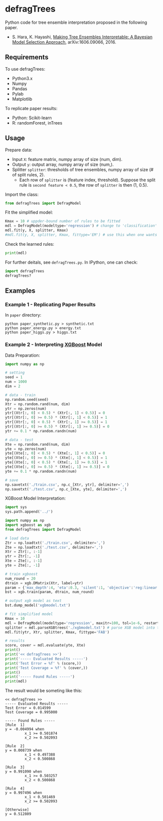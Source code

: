 # defragTrees
Python code for tree ensemble interpretation proposed in the following paper.

* S. Hara, K. Hayashi, [Making Tree Ensembles Interpretable: A Bayesian Model Selection Approach](http://arxiv.org/abs/1606.09066), arXiv:1606.09066, 2016.

## Requirements
To use defragTrees:

* Python3.x
* Numpy
* Pandas
* Pylab
* Matplotlib

To replicate paper results:

* Python: Scikit-learn
* R: randomForest, inTrees

## Usage

Prepare data:

* Input ``X``: feature matrix, numpy array of size (num, dim).
* Output ``y``: output array, numpy array of size (num,).
* Splitter ``splitter``: thresholds of tree ensembles, numpy array of size (# of split rules, 2).
  * Each row of ``splitter`` is (feature index, threshold). Suppose the split rule is ``second feature < 0.5``, the row of ``splitter`` is then (1, 0.5).

Import the class:

```python
from defragTrees import DefragModel
```

Fit the simplified model:


```python
Kmax = 10 # uppder-bound number of rules to be fitted
mdl = DefragModel(modeltype='regression') # change to 'classification' if necessary.
mdl.fit(y, X, splitter, Kmax)
#mdl.fit(y, X, splitter, Kmax, fittype='EM') # use this when one wants exactly Kmax rules to be fitted
```

Check the learned rules:

```python
print(mdl)
```

For further deitals, see ``defragTrees.py``.
In IPython, one can check:

```python
import defragTrees
defragTrees?
```

## Examples

### Example 1 - Replicating Paper Results

In ``paper`` directory:

```
python paper_synthetic.py > synthetic.txt
python paper_energy.py > energy.txt
python paper_higgs.py > higgs.txt
```

### Example 2 - Interpreting [XGBoost](http://xgboost.readthedocs.io/en/latest/python/python_intro.html) Model

Data Preparation:

```python:exmaple_data.py
import numpy as np

# setting
seed = 1
num = 1000
dim = 2

# data - train
np.random.seed(seed)
Xtr = np.random.rand(num, dim)
ytr = np.zeros(num)
ytr[(Xtr[:, 0] < 0.5) * (Xtr[:, 1] < 0.5)] = 0
ytr[(Xtr[:, 0] >= 0.5) * (Xtr[:, 1] < 0.5)] = 1
ytr[(Xtr[:, 0] < 0.5) * (Xtr[:, 1] >= 0.5)] = 1
ytr[(Xtr[:, 0] >= 0.5) * (Xtr[:, 1] >= 0.5)] = 0
ytr += 0.1 * np.random.randn(num)

# data - test
Xte = np.random.rand(num, dim)
yte = np.zeros(num)
yte[(Xte[:, 0] < 0.5) * (Xte[:, 1] < 0.5)] = 0
yte[(Xte[:, 0] >= 0.5) * (Xte[:, 1] < 0.5)] = 1
yte[(Xte[:, 0] < 0.5) * (Xte[:, 1] >= 0.5)] = 1
yte[(Xte[:, 0] >= 0.5) * (Xte[:, 1] >= 0.5)] = 0
yte += 0.1 * np.random.randn(num)

# save
np.savetxt('./train.csv', np.c_[Xtr, ytr], delimiter=',')
np.savetxt('./test.csv', np.c_[Xte, yte], delimiter=',')
```
XGBoost Model Interpretation:

```python:exmaple_xgb.py
import sys
sys.path.append('../')

import numpy as np
import xgboost as xgb
from defragTrees import DefragModel

# load data
Ztr = np.loadtxt('./train.csv', delimiter=',')
Zte = np.loadtxt('./test.csv', delimiter=',')
Xtr = Ztr[:, :-1]
ytr = Ztr[:, -1]
Xte = Zte[:, :-1]
yte = Zte[:, -1]

# train xgboost
num_round = 20
dtrain = xgb.DMatrix(Xtr, label=ytr)
param = {'max_depth':4, 'eta':0.3, 'silent':1, 'objective':'reg:linear'}
bst = xgb.train(param, dtrain, num_round)

# output xgb model as text
bst.dump_model('xgbmodel.txt')

# fit simplified model
Kmax = 10
mdl = DefragModel(modeltype='regression', maxitr=100, tol=1e-6, restart=20, verbose=0)
splitter = mdl.parseXGBtrees('./xgbmodel.txt') # parse XGB model into the array of (feature index, threshold)
mdl.fit(ytr, Xtr, splitter, Kmax, fittype='FAB')

# results
score, cover = mdl.evaluate(yte, Xte)
print()
print('<< defragTrees >>')
print('----- Evaluated Results -----')
print('Test Error = %f' % (score,))
print('Test Coverage = %f' % (cover,))
print()
print('----- Found Rules -----')
print(mdl)
```
The result would be someting like this:

```
<< defragTrees >>
----- Evaluated Results -----
Test Error = 0.014599
Test Coverage = 0.995000

----- Found Rules -----
[Rule  1]
y = -0.004994 when
         x_1 >= 0.501874
         x_2 >= 0.502093

[Rule  2]
y = 0.008739 when
         x_1 < 0.497388
         x_2 < 0.500868

[Rule  3]
y = 0.991090 when
         x_1 >= 0.503257
         x_2 < 0.500868

[Rule  4]
y = 0.997496 when
         x_1 < 0.501469
         x_2 >= 0.502093

[Otherwise]
y = 0.512809
```
